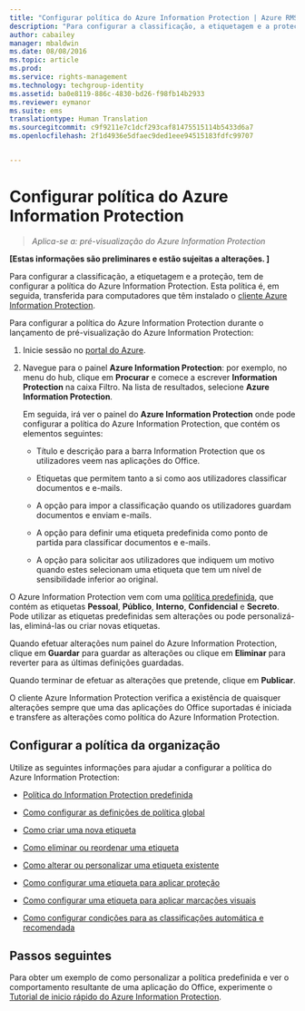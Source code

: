 ```yaml
---
title: "Configurar política do Azure Information Protection | Azure RMS"
description: "Para configurar a classificação, a etiquetagem e a proteção, tem de configurar a política do Azure Information Protection. Esta política é, em seguida, transferida para os computadores que têm instalado o cliente Azure Information Protection."
author: cabailey
manager: mbaldwin
ms.date: 08/08/2016
ms.topic: article
ms.prod: 
ms.service: rights-management
ms.technology: techgroup-identity
ms.assetid: ba0e8119-886c-4830-bd26-f98fb14b2933
ms.reviewer: eymanor
ms.suite: ems
translationtype: Human Translation
ms.sourcegitcommit: c9f9211e7c1dcf293caf81475515114b5433d6a7
ms.openlocfilehash: 2f1d4936e5dfaec9ded1eee94515183fdfc99707


---
```


# Configurar política do Azure Information Protection

>*Aplica-se a: pré-visualização do Azure Information Protection*

**[Estas informações são preliminares e estão sujeitas a alterações. ]**

Para configurar a classificação, a etiquetagem e a proteção, tem de configurar a política do Azure Information Protection. Esta política é, em seguida, transferida para computadores que têm instalado o [cliente Azure Information Protection](https://www.microsoft.com/en-us/download/details.aspx?id=53018).

Para configurar a política do Azure Information Protection durante o lançamento de pré-visualização do Azure Information Protection:

1. Inicie sessão no [portal do Azure](https://portal.azure.com).

2. Navegue para o painel **Azure Information Protection**: por exemplo, no menu do hub, clique em **Procurar** e comece a escrever **Information Protection** na caixa Filtro. Na lista de resultados, selecione **Azure Information Protection**. 

    Em seguida, irá ver o painel do **Azure Information Protection** onde pode configurar a política do Azure Information Protection, que contém os elementos seguintes:

    - Título e descrição para a barra Information Protection que os utilizadores veem nas aplicações do Office.

    - Etiquetas que permitem tanto a si como aos utilizadores classificar documentos e e-mails.

    - A opção para impor a classificação quando os utilizadores guardam documentos e enviam e-mails.

    - A opção para definir uma etiqueta predefinida como ponto de partida para classificar documentos e e-mails.

    - A opção para solicitar aos utilizadores que indiquem um motivo quando estes selecionam uma etiqueta que tem um nível de sensibilidade inferior ao original.


O Azure Information Protection vem com uma [política predefinida](configure-policy-default.md), que contém as etiquetas **Pessoal**, **Público**, **Interno**, **Confidencial** e **Secreto**. Pode utilizar as etiquetas predefinidas sem alterações ou pode personalizá-las, eliminá-las ou criar novas etiquetas.

Quando efetuar alterações num painel do Azure Information Protection, clique em **Guardar** para guardar as alterações ou clique em **Eliminar** para reverter para as últimas definições guardadas. 

Quando terminar de efetuar as alterações que pretende, clique em **Publicar**. 

O cliente Azure Information Protection verifica a existência de quaisquer alterações sempre que uma das aplicações do Office suportadas é iniciada e transfere as alterações como política do Azure Information Protection.

## Configurar a política da organização

Utilize as seguintes informações para ajudar a configurar a política do Azure Information Protection:

- [Política do Information Protection predefinida](configure-policy-default.md)

- [Como configurar as definições de política global](configure-policy-settings.md)

- [Como criar uma nova etiqueta](configure-policy-new-label.md)

- [Como eliminar ou reordenar uma etiqueta](configure-policy-delete-reorder.md)

- [Como alterar ou personalizar uma etiqueta existente](configure-policy-change-label.md)

- [Como configurar uma etiqueta para aplicar proteção](configure-policy-protection.md)

- [Como configurar uma etiqueta para aplicar marcações visuais](configure-policy-markings.md)

- [Como configurar condições para as classificações automática e recomendada](configure-policy-classification.md)

## Passos seguintes

Para obter um exemplo de como personalizar a política predefinida e ver o comportamento resultante de uma aplicação do Office, experimente o [Tutorial de inicio rápido do Azure Information Protection](infoprotect-quick-start-tutorial.md).




<!--HONumber=Aug16_HO4-->



